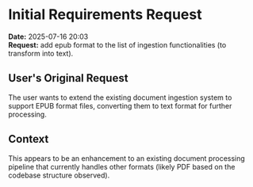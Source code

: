 # Initial Requirements Request

**Date:** 2025-07-16 20:03  
**Request:** add epub format to the list of ingestion functionalities (to transform into text).

## User's Original Request
The user wants to extend the existing document ingestion system to support EPUB format files, converting them to text format for further processing.

## Context
This appears to be an enhancement to an existing document processing pipeline that currently handles other formats (likely PDF based on the codebase structure observed).
